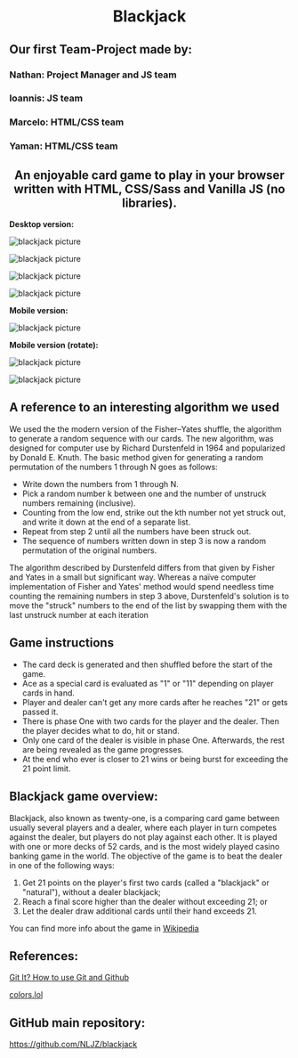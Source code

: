 # <div align="center">Blackjack</div>

## Our first Team-Project made by:

<div>
<h3><strong>Nathan:</strong> Project Manager and JS team</h3>
<h3><strong>Ioannis:</strong> JS team</h3>
<h3><strong>Marcelo:</strong> HTML/CSS team</h3>
<h3><strong>Yaman:</strong> HTML/CSS team</h3>
</div>

## <div align="center">An enjoyable card game to play in your browser written with HTML, CSS/Sass and Vanilla JS (no libraries).</div>

**Desktop version:**

![blackjack picture](./src/images/Screen_Browser_1.png)

![blackjack picture](./src/images/Screen_Browser_2.png)

![blackjack picture](./src/images/Screen_Browser_3.png)

![blackjack picture](./src/images/Screen_Browser_4.png)

**Mobile version:**

![blackjack picture](./src/images/Screen_Mobile_Vertical_1+2.png)

**Mobile version (rotate):**

![blackjack picture](./src/images/Screen_Mobile_Horizontal_1.png)

![blackjack picture](./src/images/Screen_Mobile_Horizontal_2.png)

## A reference to an interesting algorithm we used

We used the the modern version of the Fisher–Yates shuffle, the algorithm to generate a random sequence with our cards. The new algorithm, was designed for computer use by Richard Durstenfeld in 1964 and popularized by Donald E. Knuth. The basic method given for generating a random permutation of the numbers 1 through N goes as follows:

- Write down the numbers from 1 through N.
- Pick a random number k between one and the number of unstruck numbers remaining (inclusive).
- Counting from the low end, strike out the kth number not yet struck out, and write it down at the end of a separate list.
- Repeat from step 2 until all the numbers have been struck out.
- The sequence of numbers written down in step 3 is now a random permutation of the original numbers.

The algorithm described by Durstenfeld differs from that given by Fisher and Yates in a small but significant way. Whereas a naïve computer implementation of Fisher and Yates' method would spend needless time counting the remaining numbers in step 3 above, Durstenfeld's solution is to move the "struck" numbers to the end of the list by swapping them with the last unstruck number at each iteration

## Game instructions

- The card deck is generated and then shuffled before the start of the game.
- Ace as a special card is evaluated as "1" or "11" depending on player cards in hand.
- Player and dealer can't get any more cards after he reaches "21" or gets passed it.
- There is phase One with two cards for the player and the dealer. Then the player decides what to do, hit or stand.
- Only one card of the dealer is visible in phase One. Afterwards, the rest are being revealed as the game progresses.
- At the end who ever is closer to 21 wins or being burst for exceeding the 21 point limit.

## Blackjack game overview:

Blackjack, also known as twenty-one, is a comparing card game between usually several players and a dealer, where each player in turn competes against the dealer, but players do not play against each other. It is played with one or more decks of 52 cards, and is the most widely played casino banking game in the world. The objective of the game is to beat the dealer in one of the following ways:

1. Get 21 points on the player's first two cards (called a "blackjack" or "natural"), without a dealer blackjack;
2. Reach a final score higher than the dealer without exceeding 21; or
3. Let the dealer draw additional cards until their hand exceeds 21.

You can find more info about the game in [Wikipedia](https://en.wikipedia.org/wiki/Blackjack)

## References:

[Git It? How to use Git and Github](https://www.youtube.com/watch?v=HkdAHXoRtos&amp=&feature=share)

[colors.lol](https://colors.lol/)

## GitHub main repository:

https://github.com/NLJZ/blackjack  